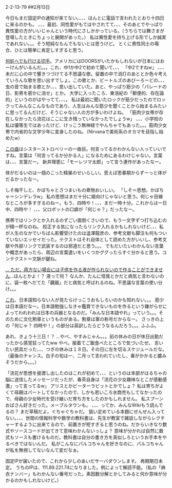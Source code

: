 2-2-13-79
##2月13日
<!-- 79 -->
 今日もまだ固定IPの通知が来てない。、、、ほんとに電話で言われたとおり十四日に来るのかも。
 、、、最初、同性愛がもてはやされてて、、、そのあとでやっぱり異性愛の方がいいじゃんという時代にさしかかっている。（うちらでは舞さまが登場したときにちょっと展開があった。）
 私は異性愛を持ち上げる形でしか誠実であれない。。。そう短純なもんでもないとは思うけど。
 とくに男性同士の場合、ひとは簡単に肯定しすぎると思う。

 <a href="https://www.youtube.com/watch?v=X5LBhhcY_ZE">何処へでも行ける切手</a>。アメリカにはDOORSがいたかもしれないが日本にはおーけんがいるんだ。。。これ、中1か中2で初めて聞いて、、、
 「中2ですねw」
 、、、未だに心の中で響きつづけてる不思議な歌。留置の中で消灯のあととか色々考えていろんな歌を思い出すでしょ。この歌とか、ビートルズのあびーろーどの、、、虫の音で始まる歌とか、、、思い出していた。あと、やっぱり筋少の「パレードの日、影男を密かに消せ」とか。
 大学に入ったころ、東浩紀の「郵便的、存在論的」というのがはやってて、、、。
 私は最初に聞いたロックが筋少だったのでロックってみんなこんなものであり、人生はみんな筋少を聞くことから始まるみたいに思ってるんだけど、そうじゃない人の方が多いわけよね。
 「筋肉少女帯が存在しなかったら流花はここに生き残っていなかったでしょうw」
 、、、小学校の私は優等生ではあったけど、けっこう無神経でやんちゃでもあった。。。筋肉少女帯で内省的な文学少年に変身したのね。（Nirvanaで美術系のオカマを目指し始めたw）

 <a href="https://www.youtube.com/watch?v=epOL6fjgoy0">この曲</a>はシスターストロベリーの一曲目。何言ってるかわかんない人っていいですね。言葉は「何言ってるか分かる人」になるためにあるわけじゃない。言葉は、、、言葉だー。
 新井理恵に「モーレツマ太郎」って言う連作があったなー。

 体がだるいのは一個のこった精巣のせいらしい。思えば思春期からずーっと体がだるかったなー。

 しそ梅干しと、かぼちゃとさつまいもの煮物おいしい。
 「しそ＝思想。かぼちゃ＝シンデレラw」
 私の思想はまだ十分に姫向けじゃないと思う。何じゃ目線なところが多すぎるのねー。もう、四時や！、、、まだ一時十分。これからは一日中、四時や！
 、、、父ロボットの口癖が「何じゃ？」だったなー。

 携帯ではリンクとか入れるのずごい面倒くさいので、もう一文字ずつ打ち込むのが精一杯なのね。
 校正する気になったらリンク入れるかもしれないけど、、、私が人生のなかでいちばん影響受けたのは澁澤龍彦の、参考文献も脚注も何もついていないエッセイだった。テクストはそれ自体として読めた方がいいし、参考文献や外部リンクで武装するのは邪道だと思う。。。
 でもだいたいわかんない言葉や概念があったら、周辺の言葉遣いをいくつかググったらすぐ分かると思う。コンテクスト＝文脈が鍵ね。

 <a href="https://news.ameba.jp/entry/20170723-423">… ただ、両方ない場合には子供を作る液が作られないので作ることができません</a>…ほんとかよ！？ 液って何？
 なんか、たんに怪我とかだと病気と言わないのに、袋一枚へだてた「臓器」だと病気と呼ばれるのね。不思議な言葉の使い分け。。。

 <a href="https://www.youtube.com/watch?v=4nQSKDgWgXU">これ</a>、日本語知らない人が見たらけっこうおもしろいのかも知れない。。。
 筋少は日本語だなー。日本語勉強しなきゃ鑑賞できないものを作るという嫌がらせによってわれわれは日本の兵器となるのだ。「みんな日本語やれ」っていう。。。そのために文化勲章というものがある。勲章は軍の称号だからなー。
 さっきの上の「何じゃ？ 四時や！」の部分は英訳したらどうなるんだろう。。。ふふふ。

 あれ、きょう十三日！？ …やべ、やすみじゃん。。。前の休みの日が休日出勤だったから感覚狂ってたww
 やべ。服着てご飯食べたところで気づいたぜ。
 言いたい民具だった、、、つぎの休みは１８日。その日に左を切るスケジュールだな。（最後のチャンス。白子の旬は一、二月って言われていたし、春がかかると膿みそうだから。。。）

 「流花が思想を披瀝し出したのはこれが初めて、、、というのは本部がはるちゃの脳に送信したメッセージだったが、春茶自身は「流花の少女趣味なとこが感動感激」って言ってるw」
 アリスとかピーターラビットとかでしょ？ 私は育ちがよくて母親はパートしてなかったので、しかも若いころ水商売もしてなかったので、母親の少女時代を受け継いだ育ち方をしたのかもしれません。
 私スプーンおばさん好きだった。メープルタウンも。
 、、、ってか、みんなWikiもう読んでるの？ まだ草稿だよ。ぐちゃぐちゃだ。
 狙い定めている本題にぜんぜん入ってない。、、、世間の情報科学や数学の教科書は、先生が教室で雑談しながらレクチャーするように出来てるので、前置きが短すぎると思うのね。だからいきなり数式やソースコードが出てきて意味わかんないっしょ？ 意味が分かれば自然に数式もソースも書けるものだ。教科書は自分の書き方を真似しろというお手本をやるべきではないんだ。
 私がこんなにパルコちゃんを好きなのに、パルコちゃんが私を無視してないなんて変だなぁ。

 固定IPが届いたので、これから少しのあいだサーバダウンします。
 再開期日未定。
 うちのIPは、111.89.221.74になりました。例によって解読不能。（私の「麻衣ナンバー」もわかんない番号だった。素因数分解とかしてみると何か意味が分かるのかもしれないけど。）












